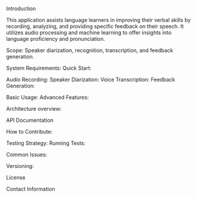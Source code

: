 Introduction

This application assists language learners in improving their verbal skills by recording, analyzing,
 and providing specific feedback on their speech. It utilizes audio processing and machine learning
 to offer insights into language proficiency and pronunciation.

Scope: Speaker diarization, recognition, transcription, and feedback generation.


System Requirements:
Quick Start:


Audio Recording:
Speaker Diarization:
Voice Transcription:
Feedback Generation:


Basic Usage:
Advanced Features:


Architecture overview:


API Documentation


How to Contribute:


Testing Strategy:
Running Tests:


Common Issues:


Versioning:


License


Contact Information
